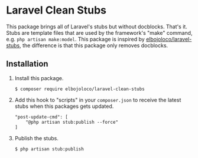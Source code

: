 # Laravel Clean Stubs

This package brings all of Laravel's stubs but without docblocks. That's it. Stubs are template files that are used by the framework's "make" command, e.g. `php artisan make:model`. This package is inspired by [elbojoloco/laravel-stubs](https://github.com/elbojoloco/laravel-stubs), the difference is that this package only removes docblocks.

## Installation

1. Install this package.
   ```console
   $ composer require elbojoloco/laravel-clean-stubs
   ```
2. Add this hook to "scripts" in your `composer.json` to receive the latest stubs when this packages gets updated.
   ```
   "post-update-cmd": [
       "@php artisan stub:publish --force"
   ]
   ```
3. Publish the stubs.
   ```console
   $ php artisan stub:publish
   ```
